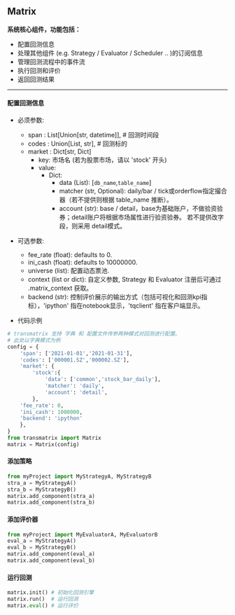 ## Matrix

 <b> 系统核心组件，功能包括： </b>

  - 配置回测信息
  - 处理其他组件 (e.g. Strategy / Evaluator / Scheduler .. )的订阅信息
  - 管理回测流程中的事件流
  - 执行回测和评价
  - 返回回测结果

---

#### 配置回测信息

- 必须参数:
  - span : List[Union[str, datetime]], # 回测时间段
  - codes : Union[List, str], # 回测标的
  - market : Dict[str, Dict]
    - key: 市场名 (若为股票市场，请以 'stock' 开头)
    - value:
      - Dict:
        - data (List): [`db_name`,`table_name`]
        - matcher (str, Optional): daily/bar / tick或orderflow指定撮合器（若不提供则根据 table_name 推断）。
        - account (str): base / detail，base为基础账户，不做验资验券；detail账户将根据市场属性进行验资验券。 若不提供改字段，则采用 detail模式。
- 可选参数:
  - fee_rate (float): defaults to 0.
  - ini_cash (float): defaults to 10000000.
  - universe (list): 配置动态票池.
  - context  (list or dict): 自定义参数, Strategy 和 Evaluator 注册后可通过 .matrix_context 获取。
  - backend (str): 控制评价展示的输出方式（包括可视化和回测kpi指标），'ipython' 指在notebook显示，'tqclient' 指在客户端显示。
  
- 代码示例

```python
# transmatrix 支持 字典 和 配置文件传参两种模式对回测进行配置。
# 此处以字典模式为例
config = {
    'span': ['2021-01-01','2021-01-31'],
    'codes': ['000001.SZ','000002.SZ'],
    'market': {
        'stock':{
            'data': ['common','stock_bar_daily'],
            'matcher': 'daily',
            'account': 'detail',
        },
    'fee_rate': 0,
    'ini_cash': 1000000,
    'backend': 'ipython'
    },
}
from transmatrix import Matrix
matrix = Matrix(config)
```
#### 添加策略
```python
from myProject import MyStrategyA, MyStrategyB
stra_a = MyStrategyA()
stra_b = MyStrategyB()
matrix.add_component(stra_a)
matrix.add_component(stra_b)
```


#### 添加评价器

```python
from myProject import MyEvaluatorA, MyEvaluatorB
eval_a = MyStrategyA()
eval_b = MyStrategyB()
matrix.add_component(eval_a)
matrix.add_component(eval_b)
```

#### 运行回测

```python
matrix.init() # 初始化回测引擎
matrix.run()  # 运行回测
matrix.eval() # 运行评价
```

